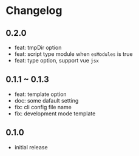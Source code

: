 # Changelog

## 0.2.0

- feat: tmpDir option
- feat: script type module when `esModules` is true
- feat: type option, support vue `jsx`

## 0.1.1 ~ 0.1.3

- feat: template option
- doc: some dafault setting
- fix: cli config file name
- fix: development mode template

## 0.1.0

- initial release
